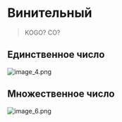 # Винительный
> KOGO? CO?

## Единственное число

![image_4.png](image_4.png)

## Множественное число

![image_6.png](image_6.png)